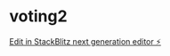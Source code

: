# voting2

[Edit in StackBlitz next generation editor ⚡️](https://stackblitz.com/~/github.com/synft/voting2)